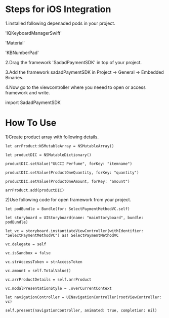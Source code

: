 # Steps for iOS Integration

1.installed following depenaded pods in your project.

'IQKeyboardManagerSwift'

'Material'

'KBNumberPad'

2.Drag the framework 'SadadPaymentSDK' in top of your project.

3.Add the framework sadadPaymentSDK in Project -> General -> Embedded Binaries.

4.Now go to the viewcontroller where you neeed to open or access framework and write.

import SadadPaymentSDK


# How To Use

1)Create product array with following details.

 `let arrProduct:NSMutableArray = NSMutableArray()`
   
 `let productDIC = NSMutableDictionary()`
 
 `productDIC.setValue("GUCCI Perfume", forKey: "itemname")`
 
 `productDIC.setValue(ProductOneQuantity, forKey: "quantity")`
 
 `productDIC.setValue(ProductOneAmount, forKey: "amount")`
 
 `arrProduct.add(productDIC)`
   
   
   
2)Use following code for open framework from your project.
   
   
   
   
`let podBundle = Bundle(for: SelectPaymentMethodVC.self)`

`let storyboard = UIStoryboard(name: "mainStoryboard", bundle: podBundle)`

`let vc = storyboard.instantiateViewController(withIdentifier: "SelectPaymentMethodVC") as! SelectPaymentMethodVC`

`vc.delegate = self`

`vc.isSandbox = false`

`vc.strAccessToken = strAccessToken`

`vc.amount = self.TotalValue()`

`vc.arrProductDetails = self.arrProduct`

`vc.modalPresentationStyle = .overCurrentContext`

`let navigationController = UINavigationController(rootViewController: vc)`

`self.present(navigationController, animated: true, completion: nil)`
